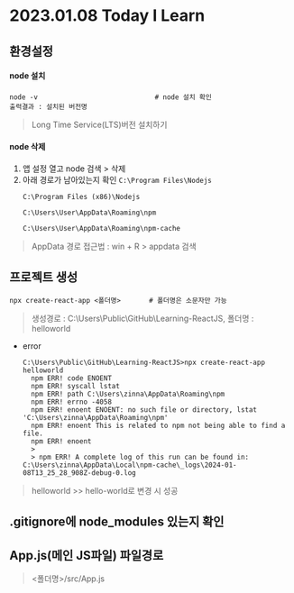 # 2023.01.08 Today I Learn
## 환경설정
#### node 설치
    node -v                             # node 설치 확인
    출력결과 : 설치된 버전명
> Long Time Service(LTS)버전 설치하기

#### node 삭제
1. 앱 설정 열고 node 검색 > 삭제
2. 아래 경로가 남아있는지 확인
    <code>C:\Program Files\Nodejs  
    C:\Program Files (x86)\Nodejs  
    C:\Users\User\AppData\Roaming\npm  
    C:\Users\User\AppData\Roaming\npm-cache</code>
> AppData 경로 접근법 : win + R > appdata 검색

## 프로젝트 생성
    npx create-react-app <폴더명>       # 폴더명은 소문자만 가능
> 생성경로 : C:\Users\Public\GitHub\Learning-ReactJS, 폴더명 : helloworld
+ error  
    <pre><code>C:\Users\Public\GitHub\Learning-ReactJS>npx create-react-app helloworld  
    npm ERR! code ENOENT  
    npm ERR! syscall lstat  
    npm ERR! path C:\Users\zinna\AppData\Roaming\npm  
    npm ERR! errno -4058  
    npm ERR! enoent ENOENT: no such file or directory, lstat 'C:\Users\zinna\AppData\Roaming\npm'  
    npm ERR! enoent This is related to npm not being able to find a file.  
    npm ERR! enoent  
    >  
    > npm ERR! A complete log of this run can be found in: C:\Users\zinna\AppData\Local\npm-cache\_logs\2024-01-08T13_25_28_908Z-debug-0.log</code></pre>
> helloworld >> hello-world로 변경 시 성공

## .gitignore에 node_modules 있는지 확인

## App.js(메인 JS파일) 파일경로
> <폴더명>/src/App.js

